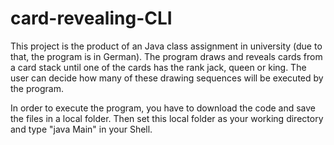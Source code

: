 # card-revealing-CLI
This project is the product of an Java class assignment in university (due to that, the program is in German). The program draws and reveals cards from a card stack until one of the cards has the rank jack, queen or king. The user can decide how many of these drawing sequences will be executed by the program. 

In order to execute the program, you have to download the code and save the files in a local folder. Then set this local folder as your working directory and type "java Main" in your Shell.
